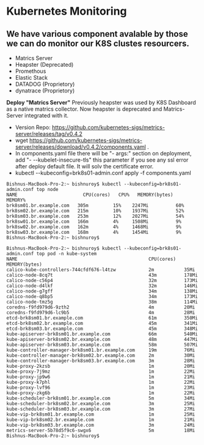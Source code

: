 # Kubernetes Monitoring

## We have various component avalable by those we can do monitor our K8S clustes resourcers.

- Matrics Server
- Heapster (Deprecated)
- Promethous
- Elastic Stack
- DATADOG (Proprietory)
- dynatrace (Proprietory)


**Deploy "Matrics Server"**
Previously heapster was used by K8S Dashboard as a native matrics collector.
Now heapster is deprecated and Matrics-Server integrated with it.


 - Version Repo: https://github.com/kubernetes-sigs/metrics-server/releases/tag/v0.4.2
 - wget https://github.com/kubernetes-sigs/metrics-server/releases/download/v0.4.2/components.yaml .
 - In components.yaml file there will be "- args:" section on deployment, add "- --kubelet-insecure-tls" this parameter if you see any ssl error after deploy      default file. It will solv the certificate error.
 - kubectl --kubeconfig=brk8s01-admin.conf apply -f components.yaml
 ```
 Bishnus-MacBook-Pro-2:~ bishnuroy$ kubectl --kubeconfig=brk8s01-admin.conf top node
NAME                        CPU(cores)   CPU%   MEMORY(bytes)   MEMORY%   
brk8sm01.br.example.com   305m         15%    2247Mi          60%       
brk8sm02.br.example.com   215m         10%    1937Mi          52%       
brk8sm03.br.example.com   253m         12%    2027Mi          54%       
brk8sw01.br.example.com   166m         4%     1508Mi          9%        
brk8sw02.br.example.com   162m         4%     1468Mi          9%        
brk8sw03.br.example.com   168m         4%     1454Mi          9%        
Bishnus-MacBook-Pro-2:~ bishnuroy$
 ```
 ```
 Bishnus-MacBook-Pro-2:~ bishnuroy$ kubectl --kubeconfig=brk8s01-admin.conf top pod -n kube-system
NAME                                                CPU(cores)   MEMORY(bytes)   
calico-kube-controllers-744cfdf676-l4tzw            2m           35Mi            
calico-node-8cq7t                                   43m          178Mi           
calico-node-c56p4                                   32m          173Mi           
calico-node-d4lkf                                   32m          146Mi           
calico-node-g7gff                                   34m          138Mi           
calico-node-q8bp5                                   34m          173Mi           
calico-node-tmz5g                                   38m          114Mi           
coredns-f9fd979d6-9zth2                             4m           20Mi            
coredns-f9fd979d6-lc9b5                             4m           28Mi            
etcd-brk8sm01.br.example.com                        61m          350Mi           
etcd-brk8sm02.br.example.com                        45m          341Mi           
etcd-brk8sm03.br.example.com                        45m          348Mi           
kube-apiserver-brk8sm01.br.example.com              66m          540Mi           
kube-apiserver-brk8sm02.br.example.com              48m          447Mi           
kube-apiserver-brk8sm03.br.example.com              58m          507Mi           
kube-controller-manager-brk8sm01.br.example.com     19m          76Mi            
kube-controller-manager-brk8sm02.br.example.com     2m           30Mi            
kube-controller-manager-brk8sm03.br.example.com     3m           28Mi            
kube-proxy-2kzsb                                    1m           20Mi            
kube-proxy-7j9mz                                    1m           22Mi            
kube-proxy-jp9w6                                    1m           21Mi            
kube-proxy-k7phl                                    1m           22Mi            
kube-proxy-lvf96                                    1m           23Mi            
kube-proxy-zkg6b                                    1m           22Mi            
kube-scheduler-brk8sm01.br.example.com              5m           34Mi            
kube-scheduler-brk8sm02.br.example.com              3m           25Mi            
kube-scheduler-brk8sm03.br.example.com              3m           27Mi            
kube-vip-brk8sm01.br.example.com                    1m           25Mi            
kube-vip-brk8sm02.br.example.com                    1m           21Mi            
kube-vip-brk8sm03.br.example.com                    3m           24Mi            
metrics-server-5b78d5f9c6-swgx6                     5m           18Mi            
Bishnus-MacBook-Pro-2:~ bishnuroy$
 ```
